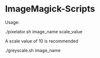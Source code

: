 # ImageMagick-Scripts


Usage: 

./pixelator.sh image_name scale_value

A scale value of 10 is recommended

./greyscale.sh image_name
